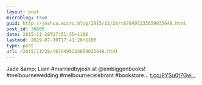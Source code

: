 ```yaml
---
layout: post
microblog: true
guid: http://joshua.micro.blog/2015/11/28/t670495233659035648.html
post_id: 36600
date: 2015-11-28T17:51:35+1100
lastmod: 2019-07-30T17:41:26+1100
type: post
url: /2015/11/28/t670495233659035648.html
---
```

Jade &amp;amp; Liam #marriedbyjosh at @embiggenbooks! #melbournewedding #melbournecelebrant #bookstore… [t.co/8YSu0t7Gw...](https://t.co/8YSu0t7Gwm)

